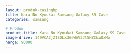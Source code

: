 ```yaml
---
layout: produk-casinghp
title: Kara No Kyoukai Samsung Galaxy S9 Case
categories: samsung

# Produk
product-title: Kara No Kyoukai Samsung Galaxy S9 Case
image-drive: 149VCA2jZISOLx36eWAV3Jt5NZCkw0xMo
harga: 90000
---
```

